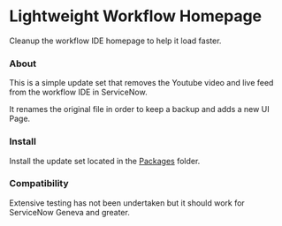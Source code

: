 # Lightweight Workflow Homepage
Cleanup the workflow IDE homepage to help it load faster.

### About

This is a simple update set that removes the Youtube video and live feed from the
workflow IDE in ServiceNow.

It renames the original file in order to keep a backup and adds a new UI Page.

### Install

Install the update set located in the [Packages](packages) folder.

### Compatibility

Extensive testing has not been undertaken but it should work for ServiceNow Geneva and greater.
